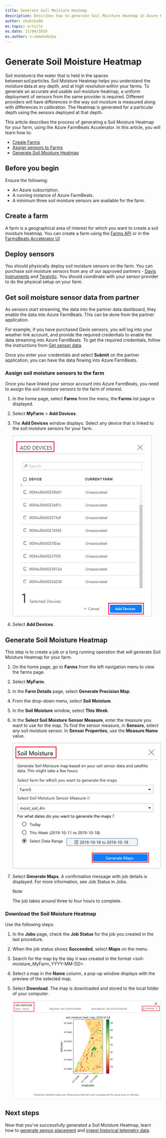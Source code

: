 ```yaml
---
title: Generate Soil Moisture Heatmap
description: Describes how to generate Soil Moisture Heatmap in Azure FarmBeats
author: uhabiba04
ms.topic: article
ms.date: 11/04/2019
ms.author: v-ummehabiba
---
```


# Generate Soil Moisture Heatmap

Soil moisture is the water that is held in the spaces between soil particles. Soil Moisture Heatmap helps you understand the moisture data at any depth, and at high resolution within your farms. To generate an accurate and usable soil moisture heatmap, a uniform deployment of sensors from the same provider is required. Different providers will have differences in the way soil moisture is measured along with differences in calibration. The Heatmap is generated for a particular depth using the sensors deployed at that depth.

This article describes the process of generating a Soil Moisture Heatmap for your farm, using the Azure FarmBeats Accelerator. In this article, you will learn how to:

- [Create Farms](#create-a-farm)
- [Assign sensors to Farms](#get-soil-moisture-sensor-data-from-partner)
- [Generate Soil Moisture Heatmap](#generate-soil-moisture-heatmap)

## Before you begin

Ensure the following:  

- An Azure subscription.
- A running instance of Azure FarmBeats.
- A minimum three soil moisture sensors are available for the farm.

## Create a farm

A farm is a geographical area of interest for which you want to create a soil moisture heatmap. You can create a farm using the [Farms API](https://aka.ms/FarmBeatsDatahubSwagger) or in the [FarmsBeats Accelerator UI](manage-farms-in-azure-farmbeats.md#create-farms)

## Deploy sensors

You should physically deploy soil moisture sensors on the farm. You can purchase soil moisture sensors from any of our approved partners - [Davis Instruments](https://www.davisinstruments.com/product/enviromonitor-gateway/) and [Teralytic](https://teralytic.com/). You should coordinate with your sensor provider to do the physical setup on your farm.

## Get soil moisture sensor data from partner

As sensors start streaming, the data into the partner data dashboard, they enable the data into Azure FarmBeats. This can be done from the partner application.

For example, if you have purchased Davis sensors, you will log into your weather link account, and provide the required credentials to enable the data streaming into Azure FarmBeats. To get the required credentials, follow the instructions from [Get sensor data](get-sensor-data-from-sensor-partner.md#get-sensor-data-from-sensor-partners).

Once you enter your credentials and select **Submit** on the partner application, you can have the data flowing into Azure FarmBeats.

### Assign soil moisture sensors to the farm

Once you have linked your sensor account into Azure FarmBeats, you need to assign the soil moisture sensors to the farm of interest.

1.	In the home page, select **Farms** from the menu, the **Farms** list page is displayed.
2.	Select **MyFarm** > **Add Devices**.
3.	The **Add Devices** window displays. Select any device that is linked to the soil moisture sensors for your farm.

    ![Screenshot that shows the Add Devices screen.](./media/get-sensor-data-from-sensor-partner/add-devices-1.png)

4. Select **Add Devices**.     

## Generate Soil Moisture Heatmap

This step is to create a job or a long running operation that will generate Soil Moisture Heatmap for your farm.

1.	On the home page, go to **Farms** from the left navigation menu to view the farms page.
2.	Select **MyFarm**.
3.	In the **Farm Details** page, select **Generate Precision Map**.
4.	From the drop-down menu, select **Soil Moisture**.
5.	In the **Soil Moisture** window, select **This Week**.
6.	In the **Select Soil Moisture** **Sensor Measure**, enter the measure you want to use for the map.
    To find the sensor measure, in **Sensors**, select any soil moisture sensor. In **Sensor Properties**, use the **Measure Name** value.

    ![Screenshot that shows the Soil Moisture screen.](./media/get-sensor-data-from-sensor-partner/soil-moisture-1.png)


7.	Select **Generate Maps**.
    A confirmation message with job details is displayed. For more information, see Job Status in Jobs.

    >[!NOTE]
    > The job takes around three to four hours to complete.

### Download the Soil Moisture Heatmap

Use the following steps:

1. In the **Jobs** page, check the **Job Status** for the job you created in the last procedure.
2. When the job status shows **Succeeded**, select **Maps** on the menu.
3. Search for the map by the day it was created in the format <soil-moisture_MyFarm_YYYY-MM-DD>.
4. Select a map in the **Name** column, a pop-up window displays with the preview of the selected map.
5. Select **Download**. The map is downloaded and stored to the local folder of your computer.

    ![Project Farm Beats](./media/get-sensor-data-from-sensor-partner/download-soil-moisture-map-1.png)

## Next steps

Now that you’ve successfully generated a Soil Moisture Heatmap, learn how to [generate sensor placement](generate-maps-in-azure-farmbeats.md#sensor-placement-map) and [ingest historical telemetry data](ingest-historical-telemetry-data-in-azure-farmbeats.md). 
